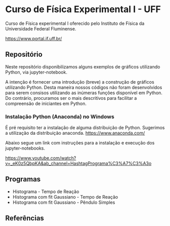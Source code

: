 # Curso de Física Experimental I - UFF

Curso de Física experimental I oferecido pelo Instituto de Física da Universidade Federal Fluminense. 

https://www.portal.if.uff.br/


## Repositório

Neste repositório disponibilizamos alguns exemplos de gráficos utilizando Python, via jupyter-notebook.

A intenção é fornecer uma introdução (breve) a construção de gráficos utilizando Python. Desta maneira nossos
códigos não foram desenvolvidos para serem consisos utilizando as inúmeras funções disponível em Python. 
Do contrário, procuramos ser o mais descritivos para facilitar a compreensão de iniciantes em Python.

### Instalação Python (Anaconda) no Windows

É pré requisito ter a instalação de alguma distribuição de Python. Sugerimos a utilização da distribuição anaconda.
https://www.anaconda.com/

Abaixo segue um link com instruções para a instalação e execução dos jupyter-notebooks.

https://www.youtube.com/watch?v=_eK0z5QbpKA&ab_channel=HashtagPrograma%C3%A7%C3%A3o
 
 
## Programas


- Histograma                   - Tempo de Reação
- Histograma com fit Gaussiano - Tempo de Reação
- Histograma com fit Gaussiano - Pêndulo Simples

## Referências

